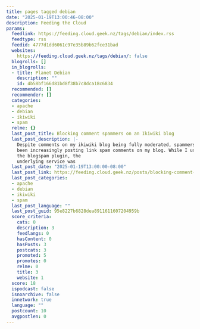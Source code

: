 ```yaml
---
title: pages tagged debian
date: "2025-01-19T13:00:46-08:00"
description: Feeding the Cloud
params:
  feedlink: https://feeding.cloud.geek.nz/tags/debian/index.rss
  feedtype: rss
  feedid: 4777d1dd6061c97e35b89b62fce31bad
  websites:
    https://feeding.cloud.geek.nz/tags/debian/: false
  blogrolls: []
  in_blogrolls:
  - title: Planet Debian
    description: ""
    id: 4b58bf166d81bd8f38b7c8dca18c6834
  recommended: []
  recommender: []
  categories:
  - apache
  - debian
  - ikiwiki
  - spam
  relme: {}
  last_post_title: Blocking comment spammers on an Ikiwiki blog
  last_post_description: |-
    Despite comments on my ikiwiki blog being fully moderated, spammers have
    been increasingly posting link spam comments on my blog. While I used to use
    the blogspam plugin, the
    underlying service was
  last_post_date: "2025-01-19T13:00:00-08:00"
  last_post_link: https://feeding.cloud.geek.nz/posts/blocking-comment-spammers-ikiwiki/
  last_post_categories:
  - apache
  - debian
  - ikiwiki
  - spam
  last_post_language: ""
  last_post_guid: 95e8227b6828dea8911611607204959b
  score_criteria:
    cats: 0
    description: 3
    feedlangs: 0
    hasContent: 0
    hasPosts: 3
    postcats: 3
    promoted: 5
    promotes: 0
    relme: 0
    title: 3
    website: 1
  score: 18
  ispodcast: false
  isnoarchive: false
  innetwork: true
  language: ""
  postcount: 10
  avgpostlen: 0
---
```

